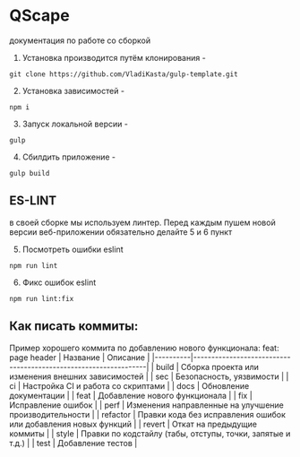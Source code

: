 # QScape 
документация по работе со сборкой

1. Установка производится путём клонирования -

```git clone https://github.com/VladiKasta/gulp-template.git```

2. Установка зависимостей -

```npm i```

3. Запуск локальной версии -

```gulp```

4. Сбилдить приложение -

```gulp build```

## ES-LINT

в своей сборке мы используем линтер. 
Перед каждым пушем новой версии веб-приложении обязательно делайте 5 и 6 пункт

5. Посмотреть ошибки eslint

```npm run lint```

6. Фикс ошибок eslint

```npm run lint:fix```

## Как писать коммиты:
Пример хорошего коммита по добавлению нового функционала: feat: page header
| Название | Описание                                                        |
|----------|-----------------------------------------------------------------|
| build	   | Сборка проекта или изменения внешних зависимостей               |
| sec      | Безопасность, уязвимости                                        |
| ci       | Настройка CI и работа со скриптами                              |
| docs	   | Обновление документации                                         |
| feat	   | Добавление нового функционала                                   |
| fix	   | Исправление ошибок                                              |
| perf	   | Изменения направленные на улучшение производительности          |
| refactor | Правки кода без исправления ошибок или добавления новых функций |
| revert   | Откат на предыдущие коммиты                                     |
| style	   | Правки по кодстайлу (табы, отступы, точки, запятые и т.д.)      |
| test	   | Добавление тестов                                               |


